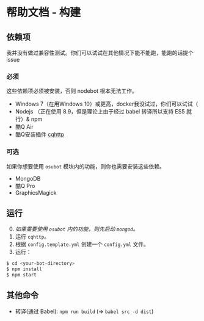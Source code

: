 # 帮助文档 - 构建

## 依赖项
我并没有做过兼容性测试。你们可以试试在其他情况下能不能跑，能跑的话提个issue
### 必须
这些依赖项必须被安装，否则 nodebot 根本无法工作。
- Windows 7（在用Windows 10）或更高，docker我没试过，你们可以试试（
- Nodejs （正在使用 8.9，但是理论上由于经过 babel 转译所以支持 ES5 就行）& npm
- 酷Q Air
- 酷Q安装插件 [cqhttp](https://github.com/richardchien/coolq-http-api/releases)

### 可选
如果你想要使用 `osubot` 模块内的功能，则你也需要安装这些依赖。
- MongoDB
- 酷Q Pro
- GraphicsMagick

## 运行
0. *如果需要使用 `osubot` 内的功能，则先启动 `mongod`。*
1. 运行 `cqhttp`。
2. 根据 `config.template.yml` 创建一个 `config.yml` 文件。
3. 运行：

```sh
$ cd <your-bot-directory>
$ npm install
$ npm start
```

## 其他命令
- 转译(通过 Babel): `npm run build` (=> `babel src -d dist`)
